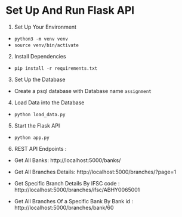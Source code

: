 # Set Up And Run Flask API

1. Set Up Your Environment
 - `python3 -m venv venv`
 - `source venv/bin/activate`


2. Install Dependencies
 - `pip install -r requirements.txt`


3. Set Up the Database
 - Create a psql database with Database name  `assignment`


4. Load Data into the Database
 - `python load_data.py`


5. Start the Flask API
 - `python app.py`


6. REST API Endpoints :

- Get All Banks: http://localhost:5000/banks/

- Get All Branches Details:  http://localhost:5000/branches/?page=1

- Get Specific Branch Details By IFSC code :  http://localhost:5000/branches/ifsc/ABHY0065001


- Get All Branches Of a Specific Bank By Bank id :  http://localhost:5000/branches/bank/60


